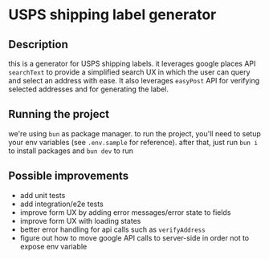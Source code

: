 # USPS shipping label generator

## Description
this is a generator for USPS shipping labels. it leverages google places API `searchText` to provide a simplified search UX in which the user can query and select an address with ease.
It also leverages `easyPost` API for verifying selected addresses and for generating the label.

## Running the project
we're using `bun` as package manager. to run the project, you'll need to setup your env variables (see `.env.sample` for reference). after that, just run `bun i` to install packages and `bun dev` to run

## Possible improvements
- add unit tests
- add integration/e2e tests
- improve form UX by adding error messages/error state to fields
- improve form UX with loading states
- better error handling for api calls such as `verifyAddress`
- figure out how to move google API calls to server-side in order not to expose env variable
